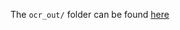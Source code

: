 The `ocr_out/` folder can be found [here](https://drive.google.com/drive/folders/1-cRCeRz0YqLX0ecEBU0RnZz8hOtPNoGR?usp=sharing)